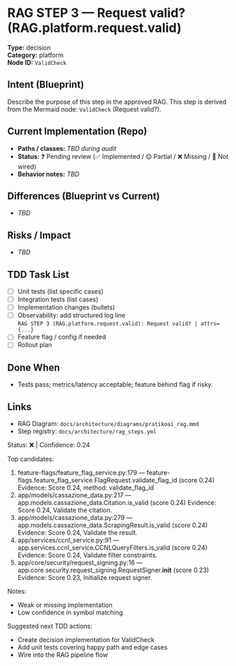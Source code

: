 # RAG STEP 3 — Request valid? (RAG.platform.request.valid)

**Type:** decision  
**Category:** platform  
**Node ID:** `ValidCheck`

## Intent (Blueprint)
Describe the purpose of this step in the approved RAG. This step is derived from the Mermaid node: `ValidCheck` (Request valid?).

## Current Implementation (Repo)
- **Paths / classes:** _TBD during audit_
- **Status:** ❓ Pending review (✅ Implemented / 🟡 Partial / ❌ Missing / 🔌 Not wired)
- **Behavior notes:** _TBD_

## Differences (Blueprint vs Current)
- _TBD_

## Risks / Impact
- _TBD_

## TDD Task List
- [ ] Unit tests (list specific cases)
- [ ] Integration tests (list cases)
- [ ] Implementation changes (bullets)
- [ ] Observability: add structured log line  
  `RAG STEP 3 (RAG.platform.request.valid): Request valid? | attrs={...}`
- [ ] Feature flag / config if needed
- [ ] Rollout plan

## Done When
- Tests pass; metrics/latency acceptable; feature behind flag if risky.

## Links
- RAG Diagram: `docs/architecture/diagrams/pratikoai_rag.mmd`
- Step registry: `docs/architecture/rag_steps.yml`


<!-- AUTO-AUDIT:BEGIN -->
Status: ❌  |  Confidence: 0.24

Top candidates:
1) feature-flags/feature_flag_service.py:179 — feature-flags.feature_flag_service.FlagRequest.validate_flag_id (score 0.24)
   Evidence: Score 0.24, method: validate_flag_id
2) app/models/cassazione_data.py:217 — app.models.cassazione_data.Citation.is_valid (score 0.24)
   Evidence: Score 0.24, Validate the citation.
3) app/models/cassazione_data.py:279 — app.models.cassazione_data.ScrapingResult.is_valid (score 0.24)
   Evidence: Score 0.24, Validate the result.
4) app/services/ccnl_service.py:91 — app.services.ccnl_service.CCNLQueryFilters.is_valid (score 0.24)
   Evidence: Score 0.24, Validate filter constraints.
5) app/core/security/request_signing.py:16 — app.core.security.request_signing.RequestSigner.__init__ (score 0.23)
   Evidence: Score 0.23, Initialize request signer.

Notes:
- Weak or missing implementation
- Low confidence in symbol matching

Suggested next TDD actions:
- Create decision implementation for ValidCheck
- Add unit tests covering happy path and edge cases
- Wire into the RAG pipeline flow
<!-- AUTO-AUDIT:END -->